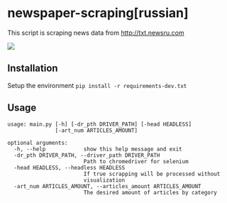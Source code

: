 # newspaper-scraping[russian]
This script is scraping news data from http://txt.newsru.com

![](demo.gif)
## Installation

Setup the environment  `pip install -r requirements-dev.txt`

## Usage

```
usage: main.py [-h] [-dr_pth DRIVER_PATH] [-head HEADLESS]
               [-art_num ARTICLES_AMOUNT]

optional arguments:
  -h, --help            show this help message and exit
  -dr_pth DRIVER_PATH, --driver_path DRIVER_PATH
                        Path to chromedriver for selenium
  -head HEADLESS, --headless HEADLESS
                        If true scrapping will be processed without
                        visualization
  -art_num ARTICLES_AMOUNT, --articles_amount ARTICLES_AMOUNT
                        The desired amount of articles by category



```

